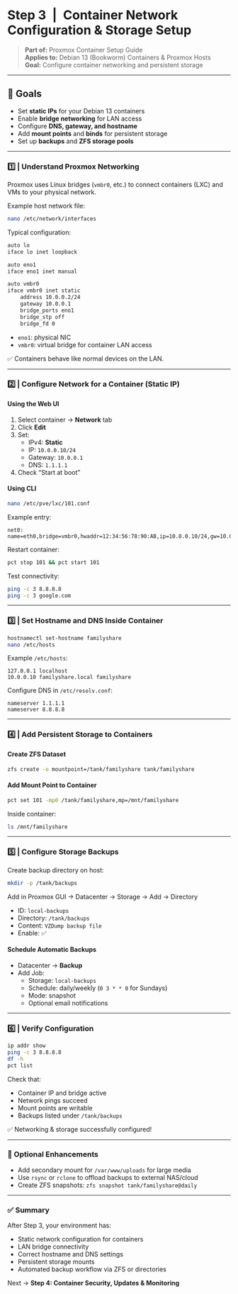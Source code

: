 # Step 3 | Container Network Configuration & Storage Setup
> **Part of:** Proxmox Container Setup Guide  
> **Applies to:** Debian 13 (Bookworm) Containers & Proxmox Hosts  
> **Goal:** Configure container networking and persistent storage

---

## 📘 Goals

- Set **static IPs** for your Debian 13 containers  
- Enable **bridge networking** for LAN access  
- Configure **DNS, gateway, and hostname**  
- Add **mount points** and **binds** for persistent storage  
- Set up **backups** and **ZFS storage pools**

---

### 1️⃣ | Understand Proxmox Networking

Proxmox uses Linux bridges (`vmbr0`, etc.) to connect containers (LXC) and VMs to your physical network.

Example host network file:
```bash
nano /etc/network/interfaces
```

Typical configuration:
```bash
auto lo
iface lo inet loopback

auto eno1
iface eno1 inet manual

auto vmbr0
iface vmbr0 inet static
    address 10.0.0.2/24
    gateway 10.0.0.1
    bridge_ports eno1
    bridge_stp off
    bridge_fd 0
```

- `eno1`: physical NIC  
- `vmbr0`: virtual bridge for container LAN access  

✅ Containers behave like normal devices on the LAN.

---

### 2️⃣ | Configure Network for a Container (Static IP)

#### Using the Web UI

1. Select container → **Network** tab  
2. Click **Edit**  
3. Set:
   - IPv4: **Static**  
   - IP: `10.0.0.10/24`  
   - Gateway: `10.0.0.1`  
   - DNS: `1.1.1.1`  
4. Check “Start at boot”

#### Using CLI

```bash
nano /etc/pve/lxc/101.conf
```

Example entry:
```
net0: name=eth0,bridge=vmbr0,hwaddr=12:34:56:78:90:AB,ip=10.0.0.10/24,gw=10.0.0.1
```

Restart container:
```bash
pct stop 101 && pct start 101
```

Test connectivity:
```bash
ping -c 3 8.8.8.8
ping -c 3 google.com
```

---

### 3️⃣ | Set Hostname and DNS Inside Container

```bash
hostnamectl set-hostname familyshare
nano /etc/hosts
```

Example `/etc/hosts`:
```
127.0.0.1 localhost
10.0.0.10 familyshare.local familyshare
```

Configure DNS in `/etc/resolv.conf`:
```
nameserver 1.1.1.1
nameserver 8.8.8.8
```

---

### 4️⃣ | Add Persistent Storage to Containers

#### Create ZFS Dataset
```bash
zfs create -o mountpoint=/tank/familyshare tank/familyshare
```

#### Add Mount Point to Container
```bash
pct set 101 -mp0 /tank/familyshare,mp=/mnt/familyshare
```

Inside container:
```bash
ls /mnt/familyshare
```

---

### 5️⃣ | Configure Storage Backups

Create backup directory on host:
```bash
mkdir -p /tank/backups
```

Add in Proxmox GUI → Datacenter → Storage → Add → Directory
- ID: `local-backups`
- Directory: `/tank/backups`
- Content: `VZDump backup file`
- Enable: ✅

#### Schedule Automatic Backups
- Datacenter → **Backup**  
- Add Job:
  - Storage: `local-backups`
  - Schedule: daily/weekly (`0 3 * * 0` for Sundays)
  - Mode: snapshot
  - Optional email notifications

---

### 6️⃣ | Verify Configuration

```bash
ip addr show
ping -c 3 8.8.8.8
df -h
pct list
```

Check that:
- Container IP and bridge active  
- Network pings succeed  
- Mount points are writable  
- Backups listed under `/tank/backups`  

✅ Networking & storage successfully configured!

---

### 🔧 Optional Enhancements

- Add secondary mount for `/var/www/uploads` for large media  
- Use `rsync` or `rclone` to offload backups to external NAS/cloud  
- Create ZFS snapshots: `zfs snapshot tank/familyshare@daily`  

---

### ✅ Summary

After Step 3, your environment has:
- Static network configuration for containers  
- LAN bridge connectivity  
- Correct hostname and DNS settings  
- Persistent storage mounts  
- Automated backup workflow via ZFS or directories  

Next → **Step 4: Container Security, Updates & Monitoring**
